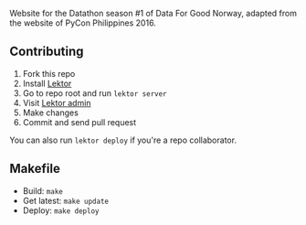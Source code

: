 Website for the Datathon season #1 of Data For Good Norway, adapted from the website of PyCon Philippines 2016.

## Contributing

1. Fork this repo
2. Install [Lektor](https://getlektor.com)
3. Go to repo root and run `lektor server`
4. Visit [Lektor admin](http://localhost:5000/admin)
5. Make changes
6. Commit and send pull request

You can also run `lektor deploy` if you're a repo collaborator.

## Makefile

- Build: `make`
- Get latest: `make update`
- Deploy: `make deploy`

